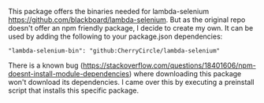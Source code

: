 This package offers the binaries needed for lambda-selenium https://github.com/blackboard/lambda-selenium.
But as the original repo doesn't offer an npm friendly package, I decide to create my own.  It can be used by adding the following to your package.json dependencies:
```
"lambda-selenium-bin": "github:CherryCircle/lambda-selenium"
```
There is a known bug (https://stackoverflow.com/questions/18401606/npm-doesnt-install-module-dependencies) where downloading this package won't download its dependencies. I came over this by executing a preinstall script that installs this specific package.
